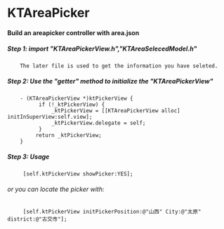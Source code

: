 # KTAreaPicker
#### Build an areapicker controller with area.json

##### Step 1: import "KTAreaPickerView.h","KTAreaSelecedModel.h" 
        The later file is used to get the information you have seleted.
##### Step 2: Use the "getter" method to initialize the "KTAreaPickerView"
        - (KTAreaPickerView *)ktPickerView {
              if (!_ktPickerView) {
                  _ktPickerView = [[KTAreaPickerView alloc] initInSuperView:self.view];
                  _ktPickerView.delegate = self;
              }
             return _ktPickerView;
        }
##### Step 3: Usage
         [self.ktPickerView showPicker:YES];
###### or you can locate the picker with:
         [self.ktPickerView initPickerPosition:@"山西" City:@"太原" district:@"古交市"];
